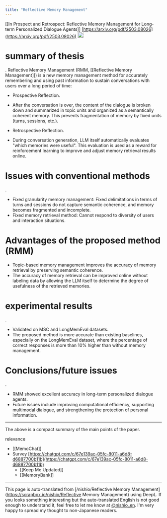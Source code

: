 ```yaml
---
title: "Reflective Memory Management"
---
```


[[In Prospect and Retrospect: Reflective Memory Management for Long-term Personalized Dialogue Agents]]
[https://arxiv.org/pdf/2503.08026](https://arxiv.org/pdf/2503.08026)
<img src='https://scrapbox.io/api/pages/nishio-en/GPT-4.5/icon' alt='GPT-4.5.icon' height="19.5"/>
# summary of thesis
.
Reflective Memory Management (RMM, [[Reflective Memory Management]]) is a new memory management method for accurately remembering and using past information to sustain conversations with users over a long period of time:

- Prospective Reflection.
- After the conversation is over, the content of the dialogue is broken down and summarized in topic units and organized as a semantically coherent memory. This prevents fragmentation of memory by fixed units (turns, sessions, etc.).

- Retrospective Reflection.
- During conversation generation, LLM itself automatically evaluates "which memories were useful". This evaluation is used as a reward for reinforcement learning to improve and adjust memory retrieval results online.

# Issues with conventional methods
.
- Fixed granularity memory management: Fixed delimitations in terms of turns and sessions do not capture semantic coherence, and memory becomes fragmented and incomplete.
- Fixed memory retrieval method: Cannot respond to diversity of users and interaction situations.

# Advantages of the proposed method (RMM)
- Topic-based memory management improves the accuracy of memory retrieval by preserving semantic coherence.
- The accuracy of memory retrieval can be improved online without labeling data by allowing the LLM itself to determine the degree of usefulness of the retrieved memories.

# experimental results
.
- Validated on MSC and LongMemEval datasets.
- The proposed method is more accurate than existing baselines, especially on the LongMemEval dataset, where the percentage of correct responses is more than 10% higher than without memory management.

# Conclusions/future issues
.
- RMM showed excellent accuracy in long-term personalized dialogue agents.
- Future issues include improving computational efficiency, supporting multimodal dialogue, and strengthening the protection of personal information.

---

The above is a compact summary of the main points of the paper.


relevance
- [[MemoChat]]
- Survey [https://chatgpt.com/c/67e139ac-05fc-8011-a6d8-d6887700b11b](https://chatgpt.com/c/67e139ac-05fc-8011-a6d8-d6887700b11b)
    - [[Keep Me Updated]]
    - [[MemoryBank]]

---
This page is auto-translated from [/nishio/Reflective Memory Management](https://scrapbox.io/nishio/Reflective Memory Management) using DeepL. If you looks something interesting but the auto-translated English is not good enough to understand it, feel free to let me know at [@nishio_en](https://twitter.com/nishio_en). I'm very happy to spread my thought to non-Japanese readers.